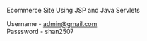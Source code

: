 Ecommerce Site Using JSP and Java Servlets 

Username - admin@gmail.com       
Passsword - shan2507
